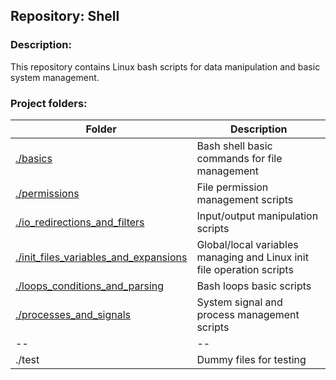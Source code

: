 ## Repository: Shell
### Description:
This repository contains Linux bash scripts for data manipulation and basic system management. 
### Project folders:
|Folder|Description|
|--|--|
|[./basics](https://github.com/IHansen225/shell/tree/master/basics "basics")|Bash shell basic commands for file management|
|[./permissions](https://github.com/IHansen225/shell/tree/master/permissions "permissions")|File permission management scripts|
|[./io_redirections_and_filters](https://github.com/IHansen225/shell/tree/master/io_redirections_and_filters "io_redirections_and_filters")|Input/output manipulation scripts|
|[./init_files_variables_and_expansions](https://github.com/IHansen225/shell/tree/master/init_files_variables_and_expansions "init_files_variables_and_expansions")|Global/local variables managing and Linux init file operation scripts|
|[./loops_conditions_and_parsing](https://github.com/IHansen225/shell/tree/master/loops_conditions_and_parsing "loops_conditions_and_parsing")|Bash loops basic scripts|
|[./processes_and_signals](https://github.com/IHansen225/shell/tree/master/processes_and_signals "processes_and_signals")|System signal and process management scripts|
|--|--|
|./test|Dummy files for testing|
